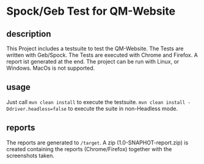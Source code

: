 # Spock/Geb Test for QM-Website
## description
This Project includes a testsuite to test the QM-Website.
The Tests are written with Geb/Spock.
The Tests are executed with Chrome and Firefox.
A report ist generated at the end.
The project can be run with Linux, or Windows. MacOs is not supported.

## usage
Just call `mvn clean install` to execute the testsuite.
`mvn clean install -Ddriver.headless=false` to execute the suite in non-Headless mode.
## reports
The reports are generated to `/target`.
A zip (1.0-SNAPHOT-report.zip) is created containing the reports (Chrome/Firefox) together with the screenshots taken.